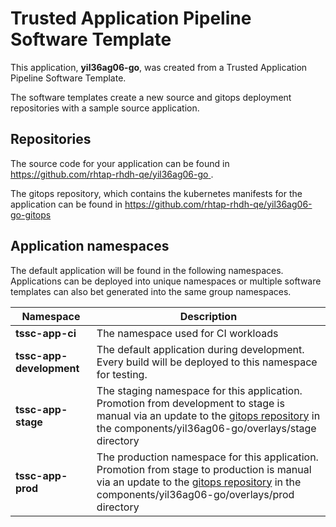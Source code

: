 # Trusted Application Pipeline Software Template

This application, **yil36ag06-go**, was created from a Trusted Application Pipeline Software Template.

The software templates create a new source and gitops deployment repositories with a sample source application. 

## Repositories

The source code for your application can be found in [https://github.com/rhtap-rhdh-qe/yil36ag06-go ](https://github.com/rhtap-rhdh-qe/yil36ag06-go ).
 
The gitops repository, which contains the kubernetes manifests for the application can be found in 
[https://github.com/rhtap-rhdh-qe/yil36ag06-go-gitops ](https://github.com/rhtap-rhdh-qe/yil36ag06-go-gitops ) 

## Application namespaces 

The default application will be found in the following namespaces. Applications can be deployed into unique namespaces or multiple software templates can also bet generated into the same group namespaces.  

|  Namespace   |  Description   |  
| -------- | -------- |
| **tssc-app-ci** | The namespace used for CI workloads |
| **tssc-app-development** | The default application during development. Every build will be deployed to this namespace for testing. |
| **tssc-app-stage** | The staging namespace for this application. Promotion from development to stage is manual via an update to the [gitops repository](https://github.com/rhtap-rhdh-qe/yil36ag06-go-gitops ) in the components/yil36ag06-go/overlays/stage directory |
| **tssc-app-prod** | The production namespace for this application. Promotion from stage to production is manual via an update to the [gitops repository](https://github.com/rhtap-rhdh-qe/yil36ag06-go-gitops ) in the components/yil36ag06-go/overlays/prod directory |